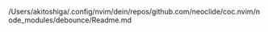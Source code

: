 /Users/akitoshiga/.config/nvim/dein/repos/github.com/neoclide/coc.nvim/node_modules/debounce/Readme.md